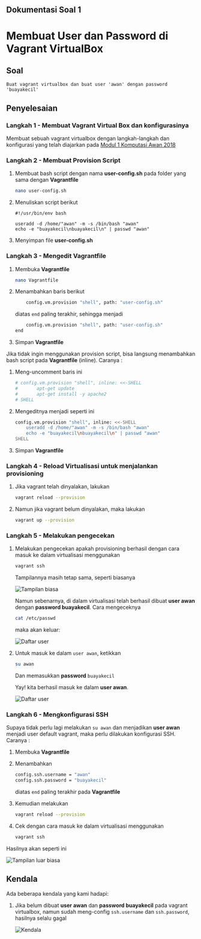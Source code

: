 ## Dokumentasi Soal 1
# Membuat User dan Password di Vagrant VirtualBox

## Soal

```
Buat vagrant virtualbox dan buat user 'awan' dengan password 'buayakecil'
```

## Penyelesaian
### **Langkah 1** - Membuat Vagrant Virtual Box dan konfigurasinya
Membuat sebuah vagrant virtualbox dengan langkah-langkah dan konfigurasi yang telah diajarkan pada [Modul 1 Komputasi Awan 2018](https://github.com/fathoniadi/cloud-2018/tree/master/vagrant "Modul 1 Komputasi Awan 2018")

### **Langkah 2** - Membuat Provision Script
1. Membuat bash script dengan nama **user-config.sh** pada folder yang sama dengan **Vagrantfile**

    ```bash
    nano user-config.sh
    ```
2. Menuliskan script berikut

    ```
    #!/usr/bin/env bash

    useradd -d /home/"awan" -m -s /bin/bash "awan"
    echo -e "buayakecil\nbuayakecil\n" | passwd "awan"
    ```
3. Menyimpan file **user-config.sh**

### **Langkah 3** - Mengedit Vagrantfile
1. Membuka **Vagrantfile**

    ```bash
    nano Vagrantfile
    ```
2. Menambahkan baris berikut 

    ```bash
        config.vm.provision "shell", path: "user-config.sh"
    ```
    diatas ```end``` paling terakhir, sehingga menjadi 
    
    ```bash
        config.vm.provision "shell", path: "user-config.sh"
    end
    ```
3. Simpan **Vagrantfile**

Jika tidak ingin menggunakan provision script, bisa langsung menambahkan bash script pada **Vagrantfile** (inline). Caranya :

1. Meng-uncomment baris ini 

    ```bash
    # config.vm.provision "shell", inline: <<-SHELL
    #   	apt-get update
    #   	apt-get install -y apache2
    # SHELL
    ```
2. Mengeditnya menjadi seperti ini 

    ```bash
    config.vm.provision "shell", inline: <<-SHELL
        useradd -d /home/"awan" -m -s /bin/bash "awan"
        echo -e "buayakecil\nbuayakecil\n" | passwd "awan"
    SHELL
    ```
3. Simpan **Vagrantfile**

### **Langkah 4** - Reload Virtualisasi untuk menjalankan provisioning
1. Jika vagrant telah dinyalakan, lakukan 

    ```bash
    vagrant reload --provision
    ```
2. Namun jika vagrant belum dinyalakan, maka lakukan 

    ```bash
    vagrant up --provision
    ```

### **Langkah 5** - Melakukan pengecekan
1. Melakukan pengecekan apakah provisioning berhasil dengan cara masuk ke dalam virtualisasi menggunakan

    ```bash
    vagrant ssh
    ```
    Tampilannya masih tetap sama, seperti biasanya
    
    ![Tampilan biasa](https://github.com/nahdazahra/cloud2018/blob/master/Modul1_Vagrant/assets/tampilan1.png)

    Namun sebenarnya, di dalam virtualisasi telah berhasil dibuat **user awan** dengan **password buayakecil**. Cara mengeceknya
    
    ```bash
    cat /etc/passwd
    ```
    maka akan keluar:
    
    ![Daftar user](https://github.com/nahdazahra/cloud2018/blob/master/Modul1_Vagrant/assets/daftar-user.png)

2. Untuk masuk ke dalam ```user awan```, ketikkan

    ```bash
    su awan
    ```
    Dan memasukkan **password** ```buayakecil```
    
    Yay! kita berhasil masuk ke dalam **user awan**.

    ![Daftar user](https://github.com/nahdazahra/cloud2018/blob/master/Modul1_Vagrant/assets/user-awan.png)

### **Langkah 6** - Mengkonfigurasi SSH
Supaya tidak perlu lagi melakukan ```su awan``` dan menjadikan **user awan** menjadi user default vagrant, maka perlu dilakukan konfigurasi SSH. Caranya :

1. Membuka **Vagrantfile**
2. Menambahkan

    ```bash
    config.ssh.username = "awan"
    config.ssh.password = "buayakecil"
    ```
    diatas ```end``` paling terakhir pada **Vagrantfile**

3. Kemudian melakukan 

    ```bash
    vagrant reload --provision
    ```
4. Cek dengan cara masuk ke dalam virtualisasi menggunakan

    ```bash
    vagrant ssh
    ```

Hasilnya akan seperti ini

![Tampilan luar biasa](https://github.com/nahdazahra/cloud2018/blob/master/Modul1_Vagrant/assets/tampilan2.png)


## Kendala
Ada beberapa kendala yang kami hadapi:

1. Jika belum dibuat **user awan** dan **password buayakecil** pada vagrant virtualbox, namun sudah meng-config ```ssh.username``` dan ```ssh.password```, hasilnya selalu gagal

    ![Kendala](https://github.com/nahdazahra/cloud2018/blob/master/Modul1_Vagrant/assets/kendala.png)
